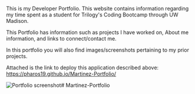 This is my Developer Portfolio. This website contains information regarding my time spent as a student for Trilogy's Coding Bootcamp through UW Madison. 

This Portfolio has information such as projects I have worked on, About me information, and links to connect/contact me. 

In this portfolio you will also find images/screenshots pertaining to my prior projects.

Attached is the link to deploy this application described above: https://pharos19.github.io/Martinez-Portfolio/

![Portfolio screenshot](https://user-images.githubusercontent.com/110359728/189560528-e9615e5e-7b49-4495-955e-7b031841f704.png)# Martinez-Portfolio
